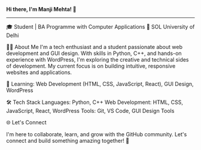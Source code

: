 **Hi there, I'm Manji Mehta! 👋**
<hr/>
🎓 Student | BA Programme with Computer Applications
📍 SOL University of Delhi

👩‍💻 About Me
I'm a tech enthusiast and a student passionate about web development and GUI design. With skills in Python, C++, and hands-on experience with WordPress, I'm exploring the creative and technical sides of development. My current focus is on building intuitive, responsive websites and applications.

🌱 Learning: Web Development (HTML, CSS, JavaScript, React), GUI Design, WordPress


🛠 Tech Stack
Languages: Python, C++
Web Development: HTML, CSS, JavaScript, React, WordPress
Tools: Git, VS Code, GUI Design Tools




🌐 Let's Connect

I'm here to collaborate, learn, and grow with the GitHub community. Let's connect and build something amazing together! 🚀
